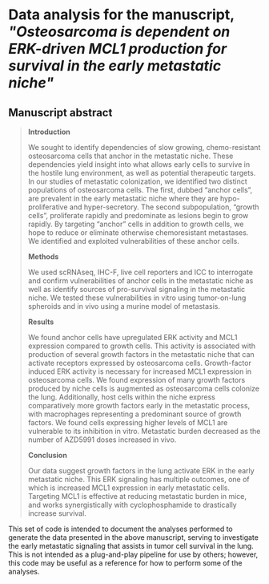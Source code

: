 # Data analysis for the manuscript, *"Osteosarcoma is dependent on ERK-driven MCL1 production for survival in the early metastatic niche"*

## Manuscript abstract

>**Introduction**
>
>We sought to identify dependencies of slow growing, chemo-resistant osteosarcoma cells that anchor in the metastatic niche. These dependencies yield insight into what allows early cells to survive in the hostile lung environment, as well as potential therapeutic targets. In our studies of metastatic colonization, we identified two distinct populations of osteosarcoma cells. The first, dubbed “anchor cells”, are prevalent in the early metastatic niche where they are hypo-proliferative and hyper-secretory. The second subpopulation, “growth cells”, proliferate rapidly and predominate as lesions begin to grow rapidly. By targeting “anchor” cells in addition to growth cells, we hope to reduce or eliminate otherwise chemoresistant metastases. We identified and exploited vulnerabilities of these anchor cells.
>
>**Methods**
>
>We used scRNAseq, IHC-F, live cell reporters and ICC to interrogate and confirm vulnerabilities of anchor cells in the metastatic niche as well as identify sources of pro-survival signaling in the metastatic niche. We tested these vulnerabilities in vitro using tumor-on-lung spheroids and in vivo using a murine model of metastasis.
>
>**Results**
>
>We found anchor cells have upregulated ERK activity and MCL1 expression compared to growth cells. This activity is associated with production of several growth factors in the metastatic niche that can activate receptors expressed by osteosarcoma cells. Growth-factor induced ERK activity is necessary for increased MCL1 expression in osteosarcoma cells. We found expression of many growth factors produced by niche cells is augmented as osteosarcoma cells colonize the lung. Additionally, host cells within the niche express comparatively more growth factors early in the metastatic process, with macrophages representing a predominant source of growth factors. We found cells expressing higher levels of MCL1 are vulnerable to its inhibition in vitro. Metastatic burden decreased as the number of AZD5991 doses increased in vivo.
>
>**Conclusion**
>
>Our data suggest growth factors in the lung activate ERK in the early metastatic niche. This ERK signaling has multiple outcomes, one of which is increased MCL1 expression in early metastatic cells. Targeting MCL1 is effective at reducing metastatic burden in mice, and works synergistically with cyclophosphamide to drastically increase survival.
>

This set of code is intended to document the analyses performed to generate the data presented in the above manuscript, serving to investigate the early metastatic signaling that assists in tumor cell survival in the lung. This is not intended as a plug-and-play pipeline for use by others; however, this code may be useful as a reference for how to perform some of the analyses.
